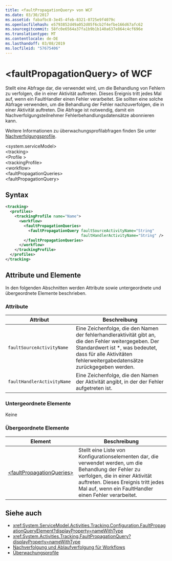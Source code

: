 ```yaml
---
title: <faultPropagationQuery> von WCF
ms.date: 03/30/2017
ms.assetid: fabafbc8-3e45-4feb-8321-0725e9f4079c
ms.openlocfilehash: e5793852d49a052d05f6cb2f4efbe166d67afc62
ms.sourcegitcommit: 58fc0e6564a37fa1b9b1b140a637e864c4cf696e
ms.translationtype: MT
ms.contentlocale: de-DE
ms.lasthandoff: 03/08/2019
ms.locfileid: "57675406"
---
```

# <a name="faultpropagationquery-of-wcf"></a>\<faultPropagationQuery> of WCF

Stellt eine Abfrage dar, die verwendet wird, um die Behandlung von Fehlern zu verfolgen, die in einer Aktivität auftreten.  Dieses Ereignis tritt jedes Mal auf, wenn ein FaultHandler einen Fehler verarbeitet. Sie sollten eine solche Abfrage verwenden, um die Behandlung der Fehler nachzuverfolgen, die in einer Aktivität auftreten. Die Abfrage ist notwendig, damit ein Nachverfolgungsteilnehmer Fehlerbehandlungsdatensätze abonnieren kann.

Weitere Informationen zu überwachungsprofilabfragen finden Sie unter [Nachverfolgungsprofile](../../../../../docs/framework/windows-workflow-foundation/tracking-profiles.md).

\<system.serviceModel>\
\<tracking>\
\<Profile > \
\<trackingProfile>\
\<workflow>\
\<faultPropagationQueries>\
\<faultPropagationQuery>

## <a name="syntax"></a>Syntax

```xml
<tracking>
  <profiles>
    <trackingProfile name="Name">
      <workflow>
        <faultPropagationQueries>
          <faultPropagationQuery faultSourceActivityName="String"
                                 faultHandlerActivityName="String" />
        </faultPropagationQueries>
      </workflow>
    </trackingProfile>
  </profiles>
</tracking>
```

## <a name="attributes-and-elements"></a>Attribute und Elemente

In den folgenden Abschnitten werden Attribute sowie untergeordnete und übergeordnete Elemente beschrieben.

### <a name="attributes"></a>Attribute

|Attribut|Beschreibung|
|---------------|-----------------|
|`faultSourceActivityName`|Eine Zeichenfolge, die den Namen der fehlerhandleraktivität gibt an, die den Fehler weitergegeben. Der Standardwert ist \*, was bedeutet, dass für alle Aktivitäten fehlerweitergabedatensätze zurückgegeben werden.|
|`faultHandlerActivityName`|Eine Zeichenfolge, die den Namen der Aktivität angibt, in der der Fehler aufgetreten ist.|

### <a name="child-elements"></a>Untergeordnete Elemente

Keine

### <a name="parent-elements"></a>Übergeordnete Elemente

|Element|Beschreibung|
|-------------|-----------------|
|[\<faultPropagationQueries>](faultpropagationqueries-of-wcf.md)|Stellt eine Liste von Konfigurationselementen dar, die verwendet werden, um die Behandlung der Fehler zu verfolgen, die in einer Aktivität auftreten.  Dieses Ereignis tritt jedes Mal auf, wenn ein FaultHandler einen Fehler verarbeitet.|

## <a name="see-also"></a>Siehe auch

- <xref:System.ServiceModel.Activities.Tracking.Configuration.FaultPropagationQueryElement?displayProperty=nameWithType>
- <xref:System.Activities.Tracking.FaultPropagationQuery?displayProperty=nameWithType>
- [Nachverfolgung und Ablaufverfolgung für Workflows](../../../../../docs/framework/windows-workflow-foundation/workflow-tracking-and-tracing.md)
- [Überwachungsprofile](../../../../../docs/framework/windows-workflow-foundation/tracking-profiles.md)
